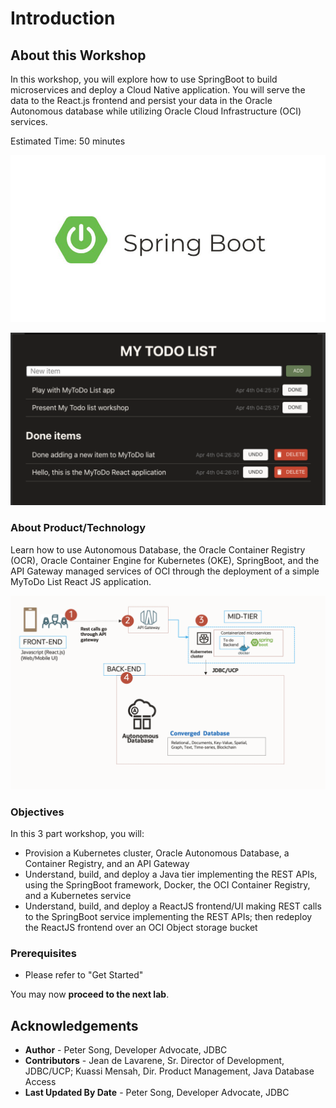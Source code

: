 # Introduction

## About this Workshop



In this workshop, you will explore how to use SpringBoot to build microservices and deploy a Cloud Native application. You will serve the data to the React.js frontend and persist your data in the Oracle Autonomous database while utilizing Oracle Cloud Infrastructure (OCI) services.

Estimated Time: 50 minutes

![springboot-image](images/springboot-image.png "springboot")



![application](images/application-1.png "application")

### About Product/Technology

Learn how to use Autonomous Database, the Oracle Container Registry (OCR), Oracle Container Engine for Kubernetes (OKE), SpringBoot, and the API Gateway managed services of OCI through the deployment of a simple MyToDo List React JS application.

<!-- 
include architecture diagram here -->
![intro architecture](images/architecture.png "architecture-diagram")

### Objectives

In this 3 part workshop, you will:

* Provision a Kubernetes cluster, Oracle Autonomous Database, a Container Registry, and an API Gateway
* Understand, build, and deploy a Java tier implementing the REST APIs, using the SpringBoot framework, Docker, the OCI Container Registry, and a Kubernetes service
* Understand, build, and deploy a ReactJS frontend/UI making REST calls to the SpringBoot service implementing the REST APIs; then redeploy the ReactJS frontend over an OCI Object storage bucket

### Prerequisites

* Please refer to "Get Started"

You may now **proceed to the next lab**.

## Acknowledgements

* **Author** - Peter Song, Developer Advocate, JDBC
* **Contributors** - Jean de Lavarene, Sr. Director of Development, JDBC/UCP; Kuassi Mensah, Dir. Product Management, Java Database Access
* **Last Updated By Date** - Peter Song, Developer Advocate, JDBC